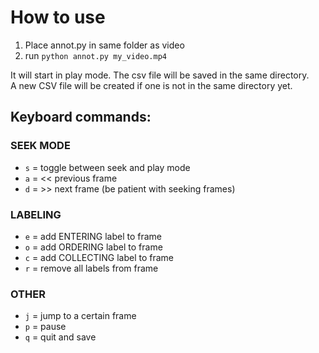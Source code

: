 
# How to use

1. Place annot.py in same folder as video  
1. run `python annot.py my_video.mp4`

It will start in play mode. The csv file will be saved in the same directory.  
A new CSV file will be created if one is not in the same directory yet.

## Keyboard commands:

### SEEK MODE
* `s` = toggle between seek and play mode
* `a` = << previous frame
* `d` = >> next frame
(be patient with seeking frames)

### LABELING
* `e` = add ENTERING label to frame
* `o` = add ORDERING label to frame
* `c` = add COLLECTING label to frame
* `r` = remove all labels from frame

### OTHER
* `j` = jump to a certain frame
* `p` = pause
* `q` = quit and save



